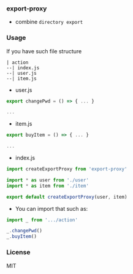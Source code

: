 
### export-proxy

* combine `directory export`

### Usage

If you have such file structure

```
| action
--| index.js
--| user.js
--| item.js
```

* user.js

```js
export changePwd = () => { ... }

...
```

* item.js

```js
export buyItem = () => { ... }

...
```

* index.js

```js
import createExportProxy from 'export-proxy'

import * as user from './user'
import * as item from './item'

export default createExportProxy(user, item)

```

* You can import that such as:

```js
import _ from '.../action'

_.changePwd()
_.buyItem()
```

### License
MIT
